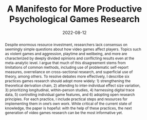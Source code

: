 ---
title: "A Manifesto for More Productive Psychological Games Research"
date: 2022-08-12
publishDate: 2022-08-12
authors: ["**Nick Ballou**"]
publication_types: ["3"]
abstract: "Despite enormous resource investment, researchers lack consensus on seemingly simple questions about how video games affect players. Topics such as violent games and aggression, playtime and wellbeing, and more are characterized by deeply divided opinions and conflicting results even at the meta-analytic level. I argue that much of this disagreement stems from limitations of common methods, including use of problematic self-report measures, overreliance on cross-sectional research, and superficial use of theory, among others. To resolve debates more effectively, I describe six practices games research should adopt more widely: 1) strengthening the theoretical derivation chain, 2) attending to inter-individual effect size variation, 3) prioritizing longitudinal, within-person studies, 4) harnessing digital trace data, 5) controlling individual game features, and 6) adopting open research principles. For each practice, I include practical steps and resources for implementing them in one’s own work. While critical of the current state of knowledge, the paper is hopeful: with the help of these practices, the next generation of video games research can be the most informative yet."
featured: true
publication: "*Preprint*"
links:

  - icon_pack: fas
    icon: scroll
    name: Preprint
    url: 'https://doi.org/10.31234/osf.io/fp89z'
  - icon_pack: ai
    icon: osf
    name: OSF data
    url: 'https://osf.io/f9m8b/'

---